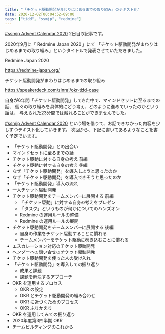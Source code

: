 ```yaml
---
title: "「チケット駆動開発がまわりはじめるまでの取り組み」のテキスト化"
date: 2020-12-02T00:04:52+09:00
tags: ["tidd", "ssmjp", "redmine"]
---
```


[#ssmjp Advent Calendar 2020](https://adventar.org/calendars/5210) 2日目の記事です。

2020年9月に「 Redmine Japan 2020 」にて
「チケット駆動開発がまわりはじめるまでの取り組み」というタイトルで発表させていただきました。

Redmine Japan 2020

https://redmine-japan.org/

チケット駆動開発がまわりはじめるまでの取り組み

https://speakerdeck.com/zinrai/okr-tidd-case

自身が6年間「チケット駆動開発」してきた中で、マインドセットに至るまでの話、
個々の取り組みを具体的にどう考え、どのように進めていったのかという話は、
与えられた23分間では触れることができませんでした。

[#ssmjp Advent Calendar 2020](https://adventar.org/calendars/5210)
という場を借りて、お話できなかった内容を少しずつテキスト化していきます。
次回から、下記に書いてあるようなことを書く予定でいます。

* 「チケット駆動開発」との出会い
* マインドセットに至るまでの話
* チケット駆動に対する自身の考え 前編
* チケット駆動に対する自身の考え 後編
* なぜ「チケット駆動開発」を導入しようと思ったのか
* なぜ「チケット駆動開発」を導入できそうと思ったのか
* 「チケット駆動開発」導入の流れ
* 一人チケット駆動開発
* チケット駆動開発をチームメンバーに展開する 前編
	* 「チケット駆動」に対する自身の考えをプレゼン
	* 「タスク」というものが何かについてのハンズオン
	* Redmine の運用ルールの整備
	* Redmine の運用ルールの展開
* チケット駆動開発をチームメンバーに展開する 後編
	* 自身の作業をチケット駆動することに慣れる
	* チームメンバーをチケット駆動に巻き込むことに慣れる
* エスカレーション対応のチケット駆動開発
* ベンダーへの問い合せのチケット駆動開発
* チケット駆動開発を使った人の受け入れ
* 「チケット駆動開発」を導入しての振り返り
	* 成果と課題
	* 課題を解決するアプローチ
* OKR を運用するプロセス
	* OKR の設定
	* OKR とチケット駆動開発の組み合わせ
	* OKR に近づくためのプロセス
	* OKR ふりかえり
* OKR を運用してみての振り返り
* 2020年度第3四半期 OKR
* チームビルディングのこれから

